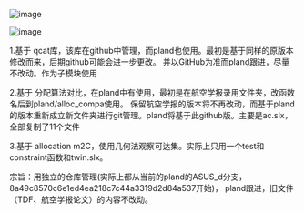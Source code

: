 ![image](https://user-images.githubusercontent.com/43166007/143251407-38f54ce4-739e-40d5-85ff-8961ab41fff8.png)

![image](https://user-images.githubusercontent.com/43166007/143251429-d33c9e1a-9cb0-4889-9e8b-cabe5bf9184a.png)


1.基于 qcat库，该库在github中管理，而pland也使用。最初是基于同样的原版本修改而来，后期github可能会进一步更改。
并以GitHub为准而pland跟进，尽量不改动。作为子模块使用



2.基于 分配算法对比，在pland中有使用，最初是在航空学报录用文件夹，改函数名后到pland/alloc_compa使用。
保留航空学报的版本将不再改动，而基于pland的版本重新成立新文件夹进行git管理。pland将基于此github版。主要是ac.slx，全部复制了11个文件


3.基于 allocation m2C，使用几何法观察可达集。实际上只用一个test和constraint函数和twin.slx。


宗旨：用独立的仓库管理(实际上都从当前的pland的ASUS_d分支， 8a49c8570c6e1ed4ea218c7c44a3319d2d84a537开始)，
pland跟进，旧文件（TDF、航空学报论文）的内容不改动。
